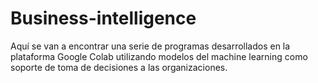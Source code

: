 # Business-intelligence
Aquí se van a encontrar una serie de programas desarrollados en la plataforma Google Colab utilizando modelos del machine learning como soporte de toma de decisiones a las organizaciones.
